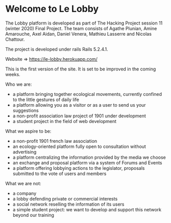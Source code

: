 # Welcome to Le Lobby

The Lobby platform is developed as part of The Hacking Project session 11 (winter 2020) Final Project.
The team consists of Agathe Plunian, Amine Amarouche, Axel Aidan, Daniel Venera, Mathieu Lasserre and Nicolas Chattour.

The project is developed under rails Rails 5.2.4.1.

Website => https://le-lobby.herokuapp.com/

This is the first version of the site. It is set to be improved in the coming weeks.

Who we are:

- a platform bringing together ecological movements, currently confined to the little gestures of daily life
- a platform allowing you as a visitor or as a user to send us your suggestions
- a non-profit association law project of 1901 under development
- a student project in the field of web development


What we aspire to be:

- a non-profit 1901 french law association
- an ecology-oriented platform fully open to consultation without advertising
- a platform centralizing the information provided by the media we choose
- an exchange and proposal platform via a system of Forums and Events
- a platform offering lobbying actions to the legislator, proposals submitted to the vote of users and members

What we are not:

- a company
- a lobby defending private or commercial interests
- a social network reselling the information of its users
- a simple student project: we want to develop and support this network beyond our training


